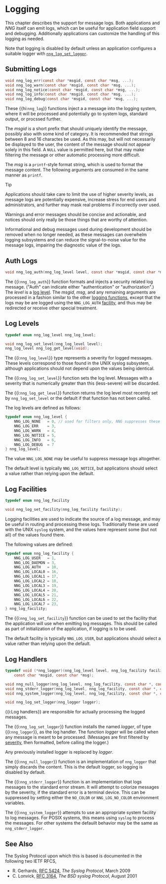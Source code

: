 # Logging

This chapter describes the support for message logs.
Both applications and _NNG_ itself can emit logs, which can be useful
for application field support and debugging. Additionally applications
can customize the handling of this logging as needed.

Note that logging is disabled by default unless an application
configures a suitable logger with [`nng_log_set_logger`][log_logger].

## Submitting Logs

```c
void nng_log_err(const char *msgid, const char *msg, ...);
void nng_log_warn(const char *msgid, const char *msg, ...);
void nng_log_notice(const char *msgid, const char *msg, ...);
void nng_log_info(const char *msgid, const char *msg, ...);
void nng_log_debug(const char *msgid, const char *msg, ...);
```

These {{hi:`nng_log`}} functions inject a a message into the
logging system, where it will be processed and potentially go to
system logs, standard output, or procssed further.

The _msgid_ is a short prefix that should uniquely identify the message,
possibly also with some kind of category. It is recommended that
strings between 8 and 16 charactes be used. As this may, but will not necessarily
be displayed to the user, the content of the message should not appear
solely in this field. A `NULL` value is permitted here, but that may
make filtering the message or other automatic processing more difficult.

The _msg_ is a `printf`-style format string, which is used to format the
message content. The following arguments are consumed in the
same manner as `printf`.

> [!TIP]
> Applications should take care to limit the use of higher severity levels, as message logs
> are potentially expensive, increase stress for end users and administrators, and further may
> mask real problems if incorrectly over used.
>
> Warnings and error messages should be concise and actionable, and notices should only
> really be those things that are worthy of attention.
>
> Informational and debug messages used during development should be removed when no longer
> needed, as these messages can overwhelm logging subsystems and can reduce the
> signal-to-noise value for the message logs, impairing the diagnostic value of the logs.

## Auth Logs

```c
void nng_log_auth(nng_log_level level, const char *msgid, const char *msg, ...);
```

The {{i:`nng_log_auth`}} function formats and injects a security related log message.
("Auth" can indicate either "authentication" or "authorization".)
The _level_ is a [log level][log_level].
The _msgid_, _msg_, and any remaining arguments are processed in a fashion
similar to the other [logging functions][submitting_logs], except that the
logs may be are logged using the `NNG_LOG_AUTH` [facility][log_facility], and thus may be
redirected or receive other special treatment.

## Log Levels

```c
typedef enum nng_log_level nng_log_level;

void nng_log_set_level(nng_log_level level);
nng_log_level nng_log_get_level(void);
```

The {{i:`nng_log_level`}} type represents a severity for logged messages.
These levels correspond to those found in the UNIX syslog subsystem,
although applications should not depend upon the values being identical.

The {{i:`nng_log_set_level`}} function sets the log level.
Messages with a severity that is numerically greater than this (less-severe)
will be discarded.

The {{i:`nng_log_get_level`}} function returns the log level most recently
set by `nng_log_set_level` or the default
if that function has not been called.

The log levels are defined as follows:

```c
typedef enum nng_log_level {
	NNG_LOG_NONE   = 0, // used for filters only, NNG suppresses these
	NNG_LOG_ERR    = 3,
	NNG_LOG_WARN   = 4,
	NNG_LOG_NOTICE = 5,
	NNG_LOG_INFO   = 6,
	NNG_LOG_DEBUG  = 7
} nng_log_level;
```

The value `NNG_LOG_NONE` may be useful to suppress message logs altogether.

The default level is typically `NNG_LOG_NOTICE`, but applications should
select a value rather than relying upon the default.

## Log Facilities

```c
typedef enum nng_log_facility

void nng_log_set_facility(nng_log_facility facility);
```

Logging facilities are used to indicate the source of a log message,
and may be useful in routing and processing these logs.
Traditionally these are used with the UNIX `syslog` system, and
the values here represent some (but not all) of the values found there.

The following values are defined:

```c
typedef enum nng_log_facility {
	NNG_LOG_USER   = 1,
	NNG_LOG_DAEMON = 3,
	NNG_LOG_AUTH   = 10,
	NNG_LOG_LOCAL0 = 16,
	NNG_LOG_LOCAL1 = 17,
	NNG_LOG_LOCAL2 = 18,
	NNG_LOG_LOCAL3 = 19,
	NNG_LOG_LOCAL4 = 20,
	NNG_LOG_LOCAL5 = 21,
	NNG_LOG_LOCAL6 = 22,
	NNG_LOG_LOCAL7 = 23,
} nng_log_facility;
```

The {{i:`nng_log_set_facility`}} function can be used to
set the facility that the application will use when emitting log
messages. This should be called as part of initialization of the
application, if logging is to be used.

The default facility is typically `NNG_LOG_USER`, but applications should
select a value rather than relying upon the default.

## Log Handlers

```c
typedef void (*nng_logger)(nng_log_level level, nng_log_facility facility,
    const char *msgid, const char *msg);

void nng_null_logger(nng_log_level, nng_log_facility, const char *, const char *);
void nng_stderr_logger(nng_log_level, nng_log_facility, const char *, const char *);
void nng_system_logger(nng_log_level, nng_log_facility, const char *, const char *);

void nng_log_set_logger(nng_logger logger);
```

{{i:Log handlers}} are responsible for actually processing the logged messages.

The {{i:`nng_log_set_logger`}} function installs the named _logger_, of type {{i:`nng_logger`}},
as the log handler. The function _logger_ will be called when any message is meant to
be processed. (Messages are first filtered by [severity][log_level], then formatted,
before calling the logger.)

Any previously installed logger is replaced by _logger_.

The {{i:`nng_null_logger`}} function is an implementation of `nng_logger` that simply discards the content.
This is the default logger, so logging is disabled by default.

The {{i:`nng_stderr_logger`}} function is an implementation that logs messages to the standard error stream.
It will attempt to colorize messages by the severity, if the standard error is a terminal device.
This can be suppressed by setting either the `NO_COLOR` or `NNG_LOG_NO_COLOR` environment variables.

The {{i:`nng_system_logger`}} attempts to use an appropriate system facility to log messages.
For POSIX systems, this means using `syslog` to process the messages.
For other systems the defauilt behavior may be the same as `nng_stderr_logger`.

## See Also

The Syslog Protocol upon which this is based is documented in the following two IETF
RFCS,

- R. Gerhards, [RFC 5424](https://datatracker.ietf.org/doc/html/rfc5424), _The Syslog Protocol_,
  March 2009
- C. Lonvick, [RFC 3164](https://datatracker.ietf.org/doc/html/rfc3164), _The BSD syslog Protocol_,
  August 2001

[log_level]: #log-levels
[log_facility]: #log-facilities
[log_logger]: #log-handlers
[submitting_logs]: #submitting-logs
